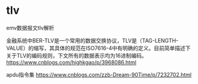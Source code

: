 # tlv
emv数据报文tlv解析

金融系统中BER-TLV是一个常用的数据交换协议，TLV是（TAG-LENGTH-VALUE）的缩写，其具体的规范在ISO7616-4中有明确的定义。目前简单描述下关于TLV的编码规则，下文所有的数据表示均为16进制编码。
https://www.cnblogs.com/highkgao/p/3968086.html

apdu指令集
https://www.cnblogs.com/zzb-Dream-90Time/p/7232702.html
